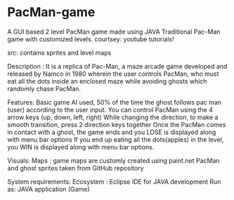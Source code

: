 # PacMan-game
A GUI based 2 level PacMan game made using JAVA
Traditional Pac-Man game with customized levels. courtsey: youtube tutorials!

src: contains sprites and level maps

Description : It is a replica of Pac-Man, a maze arcade game developed and released by Namco in 1980 wherein the user controls PacMan, who must eat all the dots inside an enclosed maze while avoiding ghosts which randomly chase PacMan.

Features: Basic game AI used, 50% of the time the ghost follows pac man (user) according to the user input. You can control PacMan using the 4 arrow keys (up, down, left, right) While changing the direction, to make a smooth transition, press 2 direction keys together Once the PacMan comes in contact with a ghost, the game ends and you LOSE is displayed along with menu bar options If you end up eating all the dots(apples) in the level, you WIN is displayed along with menu bar options.

Visuals: Maps : game maps are customly created using paint.net PacMan and ghost sprites taken from GitHub repository

System requirements: Ecosystem : Eclipse IDE for JAVA development Run as: JAVA application (Game)
